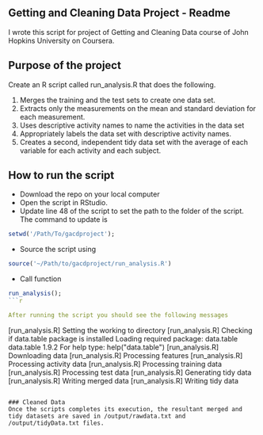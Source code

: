 ## Getting and Cleaning Data Project - Readme
I wrote this script for project of Getting and Cleaning Data course of John Hopkins University on Coursera.

## Purpose of the project
Create an R script called run_analysis.R that does the following.

1. Merges the training and the test sets to create one data set.
2. Extracts only the measurements on the mean and standard deviation for each measurement.
3. Uses descriptive activity names to name the activities in the data set
4. Appropriately labels the data set with descriptive activity names.
5. Creates a second, independent tidy data set with the average of each variable for each activity and each subject.

## How to run the script
* Download the repo on your local computer
* Open the script in RStudio.
* Update line 48 of the script to set the path to the folder of the script. The command to update is 
```r
setwd('/Path/To/gacdproject');
```
* Source the script using 
```r
source('~/Path/to/gacdproject/run_analysis.R')
```
* Call function 
```r
run_analysis();
```r

After running the script you should see the following messages

```
[run_analysis.R] Setting the working to directory 
[run_analysis.R] Checking if data.table package is installed 
Loading required package: data.table
data.table 1.9.2  For help type: help("data.table")
[run_analysis.R] Downloading data 
[run_analysis.R] Processing features 
[run_analysis.R] Processing activity data 
[run_analysis.R] Processing training data 
[run_analysis.R] Processing test data 
[run_analysis.R] Generating tidy data 
[run_analysis.R] Writing merged data 
[run_analysis.R] Writing tidy data
```

### Cleaned Data
Once the scripts completes its execution, the resultant merged and tidy datasets are saved in /output/rawdata.txt and /output/tidyData.txt files.